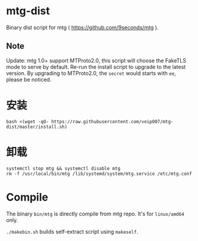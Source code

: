 # mtg-dist
Binary dist script for mtg ( https://github.com/9seconds/mtg ).

## Note

Update: mtg 1.0+ support MTProto2.0, this script will choose the FakeTLS mode to serve by default. Re-run the install script to upgrade to the latest version. By upgrading to MTProto2.0, the `secret` would starts with `ee`, please be noticed.

# 安装
```
bash <(wget -qO- https://raw.githubusercontent.com/veip007/mtg-dist/master/install.sh)
```

# 卸载
```
systemctl stop mtg && systemctl disable mtg 
rm -f /usr/local/bin/mtg /lib/systemd/system/mtg.service /etc/mtg.conf    
```

# Compile
The binary `bin/mtg` is directly compile from mtg repo. It's for `linux/amd64` only.

`./makebin.sh` builds self-extract script using `makeself`.
